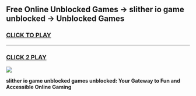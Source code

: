 
## Free Online Unblocked Games → slither io game unblocked → Unblocked Games
<h3>
<a href="https://premium.freeplayer.one?title=slither_io_game_unblocked&ref=21F">CLICK TO PLAY</a></h3>
<hr>

<h3>
<a href="https://premium.freeplayer.one?title=slither_io_game_unblocked&ref=21F">CLICK 2 PLAY</a>
  
</h3>

<a href="https://premium.freeplayer.one?title=slither_io_game_unblocked&ref=21F/"><img src="https://clearcache.store/games.png"></a>


**slither io game unblocked games unblocked: Your Gateway to Fun and Accessible Online Gaming**
